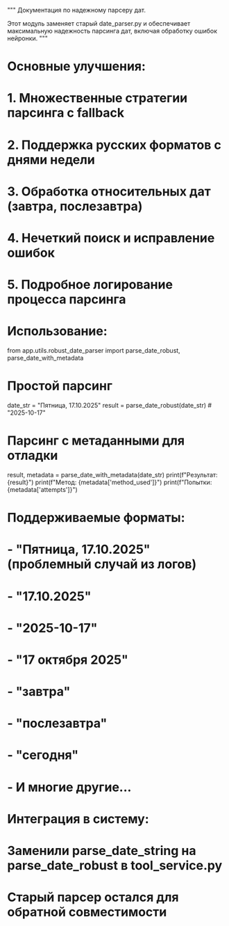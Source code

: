 """
Документация по надежному парсеру дат.

Этот модуль заменяет старый date_parser.py и обеспечивает максимальную надежность
парсинга дат, включая обработку ошибок нейронки.
"""

# Основные улучшения:
# 1. Множественные стратегии парсинга с fallback
# 2. Поддержка русских форматов с днями недели
# 3. Обработка относительных дат (завтра, послезавтра)
# 4. Нечеткий поиск и исправление ошибок
# 5. Подробное логирование процесса парсинга

# Использование:
from app.utils.robust_date_parser import parse_date_robust, parse_date_with_metadata

# Простой парсинг
date_str = "Пятница, 17.10.2025"
result = parse_date_robust(date_str)  # "2025-10-17"

# Парсинг с метаданными для отладки
result, metadata = parse_date_with_metadata(date_str)
print(f"Результат: {result}")
print(f"Метод: {metadata['method_used']}")
print(f"Попытки: {metadata['attempts']}")

# Поддерживаемые форматы:
# - "Пятница, 17.10.2025" (проблемный случай из логов)
# - "17.10.2025"
# - "2025-10-17"
# - "17 октября 2025"
# - "завтра"
# - "послезавтра"
# - "сегодня"
# - И многие другие...

# Интеграция в систему:
# Заменили parse_date_string на parse_date_robust в tool_service.py
# Старый парсер остался для обратной совместимости
